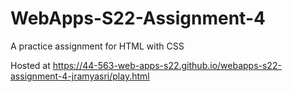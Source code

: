 # WebApps-S22-Assignment-4
A practice assignment for HTML with CSS

Hosted at https://44-563-web-apps-s22.github.io/webapps-s22-assignment-4-jramyasri/play.html
